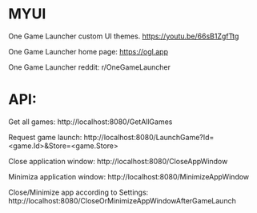 # MYUI
One Game Launcher custom UI themes.
https://youtu.be/66sB1ZgfTtg

One Game Launcher home page: https://ogl.app

One Game Launcher reddit: r/OneGameLauncher

# API:

Get all games: http://localhost:8080/GetAllGames

Request game launch: http://localhost:8080/LaunchGame?Id=<game.Id>&Store=<game.Store>

Close application window: http://localhost:8080/CloseAppWindow

Minimiza application window: http://localhost:8080/MinimizeAppWindow

Close/Minimize app according to Settings: http://localhost:8080/CloseOrMinimizeAppWindowAfterGameLaunch
